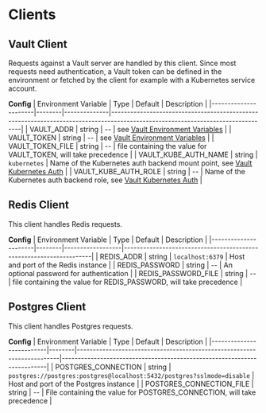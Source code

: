 # Clients

## Vault Client

Requests against a Vault server are handled by this client. Since most requests need authentication, a Vault token can be defined in the environment or fetched by the client for example with a Kubernetes service account.

**Config**
| Environment Variable | Type   | Default      | Description                                                                                                                    |
|----------------------|--------|--------------|--------------------------------------------------------------------------------------------------------------------------------|
| VAULT_ADDR           | string | --           | see [Vault Environment Variables](https://www.vaultproject.io/docs/commands#environment-variables)                             |
| VAULT_TOKEN          | string | --           | see [Vault Environment Variables](https://www.vaultproject.io/docs/commands#environment-variables)                             |
| VAULT_TOKEN_FILE     | string | --           | file containing the value for VAULT_TOKEN, will take precedence                                                                |
| VAULT_KUBE_AUTH_NAME | string | `kubernetes` | Name of the Kubernetes auth backend mount point, see [Vault Kubernetes Auth](https://www.vaultproject.io/docs/auth/kubernetes) |
| VAULT_KUBE_AUTH_ROLE | string | --           | Name of the Kubernetes auth backend role, see [Vault Kubernetes Auth](https://www.vaultproject.io/docs/auth/kubernetes)        |

## Redis Client

This client handles Redis requests.

**Config**
| Environment Variable | Type   | Default          | Description                                                        |
|----------------------|--------|------------------|--------------------------------------------------------------------|
| REDIS_ADDR           | string | `localhost:6379` | Host and port of the Redis instance                                |
| REDIS_PASSWORD       | string | --               | An optional password for authentication                            |
| REDIS_PASSWORD_FILE  | string | --               | file containing the value for REDIS_PASSWORD, will take precedence |

## Postgres Client

This client handles Postgres requests.

**Config**
| Environment Variable     | Type   | Default                                                                | Description                                                             |
|--------------------------|--------|------------------------------------------------------------------------|-------------------------------------------------------------------------|
| POSTGRES_CONNECTION      | string | `postgres://postgres:postgres@localhost:5432/postgres?sslmode=disable` | Host and port of the Postgres instance                                  |
| POSTGRES_CONNECTION_FILE | string | --                                                                     | File containing the value for POSTGRES_CONNECTION, will take precedence |

